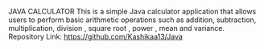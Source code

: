 JAVA CALCULATOR This is a simple Java calculator application that allows users to perform basic arithmetic operations such as addition, subtraction, multiplication, division , square root , power , mean and variance. Repository Link: https://github.com/Kashikaa13/Java
